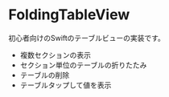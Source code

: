 # FoldingTableView
初心者向けのSwiftのテーブルビューの実装です。

- 複数セクションの表示
- セクション単位のテーブルの折りたたみ
- テーブルの削除
- テーブルタップして値を表示

